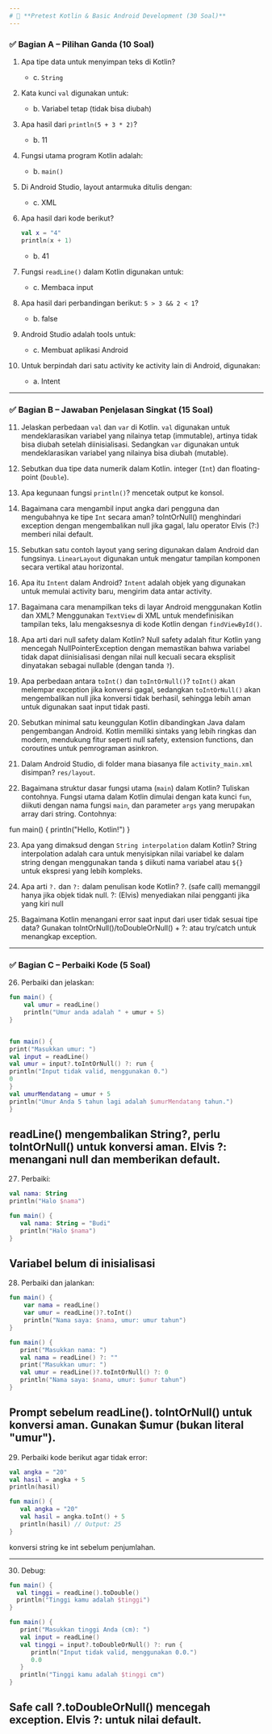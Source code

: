```yaml
---
# 📄 **Pretest Kotlin & Basic Android Development (30 Soal)**
---
```


### ✅ **Bagian A – Pilihan Ganda (10 Soal)**

1. Apa tipe data untuk menyimpan teks di Kotlin?
   - c. `String`

2. Kata kunci `val` digunakan untuk:
   - b. Variabel tetap (tidak bisa diubah)

3. Apa hasil dari `println(5 + 3 * 2)`?
   - b. 11

4. Fungsi utama program Kotlin adalah:
   - b. `main()`

5. Di Android Studio, layout antarmuka ditulis dengan:
   - c. XML

6. Apa hasil dari kode berikut?

   ```kotlin
   val x = "4"
   println(x + 1)
   ```
   - b. 41

7. Fungsi `readLine()` dalam Kotlin digunakan untuk:
   - c. Membaca input

8. Apa hasil dari perbandingan berikut: `5 > 3 && 2 < 1`?
   - b. false

9. Android Studio adalah tools untuk:
   - c. Membuat aplikasi Android

10. Untuk berpindah dari satu activity ke activity lain di Android, digunakan:
    - a. Intent

---

### ✅ **Bagian B – Jawaban Penjelasan Singkat (15 Soal)**

11. Jelaskan perbedaan `val` dan `var` di Kotlin.
`val` digunakan untuk mendeklarasikan variabel yang nilainya tetap (immutable), artinya tidak bisa diubah setelah diinisialisasi. Sedangkan `var` digunakan untuk mendeklarasikan variabel yang nilainya bisa diubah (mutable).

13. Sebutkan dua tipe data numerik dalam Kotlin.
integer (`Int`) dan floating-point (`Double`).

13. Apa kegunaan fungsi `println()`?
mencetak output ke konsol.

14. Bagaimana cara mengambil input angka dari pengguna dan mengubahnya ke tipe `Int` secara aman?
toIntOrNull() menghindari exception dengan mengembalikan null jika gagal, lalu operator Elvis (?:) memberi nilai default.

15. Sebutkan satu contoh layout yang sering digunakan dalam Android dan fungsinya.
`LinearLayout` digunakan untuk mengatur tampilan komponen secara vertikal atau horizontal.

16. Apa itu `Intent` dalam Android?
`Intent` adalah objek yang digunakan untuk memulai activity baru, mengirim data antar activity.

17. Bagaimana cara menampilkan teks di layar Android menggunakan Kotlin dan XML?
Menggunakan `TextView` di XML untuk mendefinisikan tampilan teks, lalu mengaksesnya di kode Kotlin dengan `findViewById()`.

19. Apa arti dari null safety dalam Kotlin?
Null safety adalah fitur Kotlin yang mencegah NullPointerException dengan memastikan bahwa variabel tidak dapat diinisialisasi dengan nilai null kecuali secara eksplisit dinyatakan sebagai nullable (dengan tanda `?`).

19. Apa perbedaan antara `toInt()` dan `toIntOrNull()`?
`toInt()` akan melempar exception jika konversi gagal, sedangkan `toIntOrNull()` akan mengembalikan null jika konversi tidak berhasil, sehingga lebih aman untuk digunakan saat input tidak pasti.

20. Sebutkan minimal satu keunggulan Kotlin dibandingkan Java dalam pengembangan Android.
Kotlin memiliki sintaks yang lebih ringkas dan modern, mendukung fitur seperti null safety, extension functions, dan coroutines untuk pemrograman asinkron.

21. Dalam Android Studio, di folder mana biasanya file `activity_main.xml` disimpan?
`res/layout`.

22. Bagaimana struktur dasar fungsi utama (`main`) dalam Kotlin? Tuliskan contohnya.
Fungsi utama dalam Kotlin dimulai dengan kata kunci `fun`, diikuti dengan nama fungsi `main`, dan parameter `args` yang merupakan array dari string. Contohnya:

fun main() {
println("Hello, Kotlin!")
}

23. Apa yang dimaksud dengan `String interpolation` dalam Kotlin?
String interpolation adalah cara untuk menyisipkan nilai variabel ke dalam string dengan menggunakan tanda `$` diikuti nama variabel atau `${}` untuk ekspresi yang lebih kompleks.

24. Apa arti `?.` dan `?:` dalam penulisan kode Kotlin?
?. (safe call) memanggil hanya jika objek tidak null. 
?: (Elvis) menyediakan nilai pengganti jika yang kiri null

25. Bagaimana Kotlin menangani error saat input dari user tidak sesuai tipe data?
Gunakan toIntOrNull()/toDoubleOrNull() + ?: atau try/catch untuk menangkap exception.
        
---

### ✅ **Bagian C – Perbaiki Kode (5 Soal)**

26. Perbaiki dan jelaskan:

```kotlin
fun main() {
    val umur = readLine()
    println("Umur anda adalah " + umur + 5)
}
```
```kotlin

fun main() {
print("Masukkan umur: ")
val input = readLine()
val umur = input?.toIntOrNull() ?: run {
println("Input tidak valid, menggunakan 0.")
0
}
val umurMendatang = umur + 5
println("Umur Anda 5 tahun lagi adalah $umurMendatang tahun.")
}
```
readLine() mengembalikan String?, perlu toIntOrNull() untuk konversi aman.
Elvis ?: menangani null dan memberikan default.
---

27. Perbaiki:

```kotlin
val nama: String
println("Halo $nama")
```
```kotlin
fun main() {
   val nama: String = "Budi"
   println("Halo $nama")
}
```
Variabel belum di inisialisasi
---

28. Perbaiki dan jalankan:

```kotlin
fun main() {
    var nama = readLine()
    var umur = readLine()?.toInt()
    println("Nama saya: $nama, umur: umur tahun")
}
```
```kotlin
fun main() {
   print("Masukkan nama: ")
   val nama = readLine() ?: ""
   print("Masukkan umur: ")
   val umur = readLine()?.toIntOrNull() ?: 0
   println("Nama saya: $nama, umur: $umur tahun")
}
```
Prompt sebelum readLine().
toIntOrNull() untuk konversi aman.
Gunakan $umur (bukan literal "umur").
---

29. Perbaiki kode berikut agar tidak error:

```kotlin
val angka = "20"
val hasil = angka + 5
println(hasil)
```
```kotlin
fun main() {
   val angka = "20"
   val hasil = angka.toInt() + 5
   println(hasil) // Output: 25
}
```
konversi string ke int sebelum penjumlahan.

---

30. Debug:

```kotlin
fun main() {
  val tinggi = readLine().toDouble()
  println("Tinggi kamu adalah $tinggi")
}
```
```kotlin
fun main() {
   print("Masukkan tinggi Anda (cm): ")
   val input = readLine()
   val tinggi = input?.toDoubleOrNull() ?: run {
      println("Input tidak valid, menggunakan 0.0.")
      0.0
   }
   println("Tinggi kamu adalah $tinggi cm")
}
```
Safe call ?.toDoubleOrNull() mencegah exception.
Elvis ?: untuk nilai default.
---
